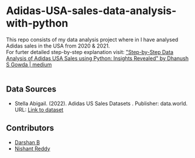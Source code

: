 # Adidas-USA-sales-data-analysis-with-python
This repo consists of my data analysis project where in I have analysed Adidas sales in the USA from 2020 & 2021.<br/>
For furter detailed step-by-step explanation visit: 
<a href="https://medium.com/@dhanushsgowda277/comprehensive-adidas-usa-sales-data-analysis-with-python-unveiling-trends-and-insights-26147ee2bc0f">"Step-by-Step Data Analysis of Adidas USA Sales using Python: Insights Revealed" by Dhanush S Gowda | medium</a><br/><br/>

## Data Sources
- Stella Abigail. (2022). Adidas US Sales Datasets . Publisher: data.world. URL: [Link to dataset](https://data.world/stellabigail/adidas-us-sales-datasets)

## Contributors
- [Darshan B](https://github.com/darshanreddy186)
- [Nishant Reddy](https://github.com/bcNishantReddy)
